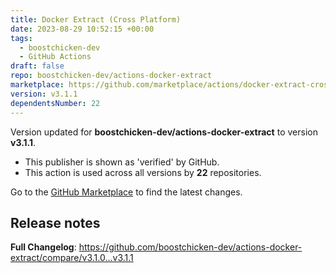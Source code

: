 ```yaml
---
title: Docker Extract (Cross Platform)
date: 2023-08-29 10:52:15 +00:00
tags:
  - boostchicken-dev
  - GitHub Actions
draft: false
repo: boostchicken-dev/actions-docker-extract
marketplace: https://github.com/marketplace/actions/docker-extract-cross-platform
version: v3.1.1
dependentsNumber: 22
---
```



Version updated for **boostchicken-dev/actions-docker-extract** to version **v3.1.1**.
- This publisher is shown as 'verified' by GitHub.
- This action is used across all versions by **22** repositories.

Go to the [GitHub Marketplace](https://github.com/marketplace/actions/docker-extract-cross-platform) to find the latest changes.

## Release notes

**Full Changelog**: https://github.com/boostchicken-dev/actions-docker-extract/compare/v3.1.0...v3.1.1
